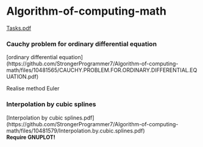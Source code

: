 # Algorithm-of-computing-math
[Tasks.pdf](https://github.com/StrongerProgrammer7/Algorithm-of-computing-math/files/10481260/Tasks.pdf)
<div>
<h3>Cauchy problem for ordinary differential equation</h3>
[ordinary differential equation](https://github.com/StrongerProgrammer7/Algorithm-of-computing-math/files/10481565/CAUCHY.PROBLEM.FOR.ORDINARY.DIFFERENTIAL.EQUATION.pdf)
<p>Realise method Euler</p>
</div>
<div>
<h3>Interpolation by cubic splines</h3>
[Interpolation by cubic splines.pdf](https://github.com/StrongerProgrammer7/Algorithm-of-computing-math/files/10481579/Interpolation.by.cubic.splines.pdf)
<br><strong>Require GNUPLOT!</strong>
</div>

